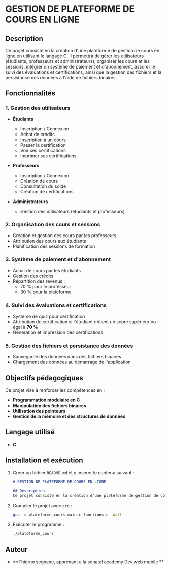 # GESTION DE PLATEFORME DE COURS EN LIGNE

## Description
Ce projet consiste en la création d'une plateforme de gestion de cours en ligne en utilisant le langage C. Il permettra de gérer les utilisateurs (étudiants, professeurs et administrateurs), organiser les cours et les sessions, intégrer un système de paiement et d'abonnement, assurer le suivi des évaluations et certifications, ainsi que la gestion des fichiers et la persistance des données à l'aide de fichiers binaires.

## Fonctionnalités

### 1. Gestion des utilisateurs
- **Étudiants**
  - Inscription / Connexion
  - Achat de crédits
  - Inscription à un cours
  - Passer la certification
  - Voir ses certifications
  - Imprimer ses certifications

- **Professeurs**
  - Inscription / Connexion
  - Création de cours
  - Consultation du solde
  - Création de certifications

- **Administrateurs**
  - Gestion des utilisateurs (étudiants et professeurs)

### 2. Organisation des cours et sessions
- Création et gestion des cours par les professeurs
- Attribution des cours aux étudiants
- Planification des sessions de formation

### 3. Système de paiement et d'abonnement
- Achat de cours par les étudiants
- Gestion des crédits
- Répartition des revenus :
  - 70 % pour le professeur
  - 30 % pour la plateforme

### 4. Suivi des évaluations et certifications
- Système de quiz pour certification
- Attribution de certification si l'étudiant obtient un score supérieur ou égal à **70 %**
- Génération et impression des certifications

### 5. Gestion des fichiers et persistance des données
- Sauvegarde des données dans des fichiers binaires
- Chargement des données au démarrage de l'application

## Objectifs pédagogiques
Ce projet vise à renforcer les compétences en :
- **Programmation modulaire en C**
- **Manipulation des fichiers binaires**
- **Utilisation des pointeurs**
- **Gestion de la mémoire et des structures de données**

## Langage utilisé
- **C**

## Installation et exécution
1. Créer un fichier `README.md` et y insérer le contenu suivant :

   ```md
   # GESTION DE PLATEFORME DE COURS EN LIGNE
   
   ## Description
   Ce projet consiste en la création d'une plateforme de gestion de cours en ligne en utilisant le langage C...
   ```

2. Compiler le projet avec `gcc` :
   ```sh
   gcc -o plateforme_cours main.c fonctions.c -Wall
   ```
3. Exécuter le programme :
   ```sh
   ./plateforme_cours
   ```

## Auteur
- **Thierno segnane, apprenant a la sonatel academy Dev web mobile **


